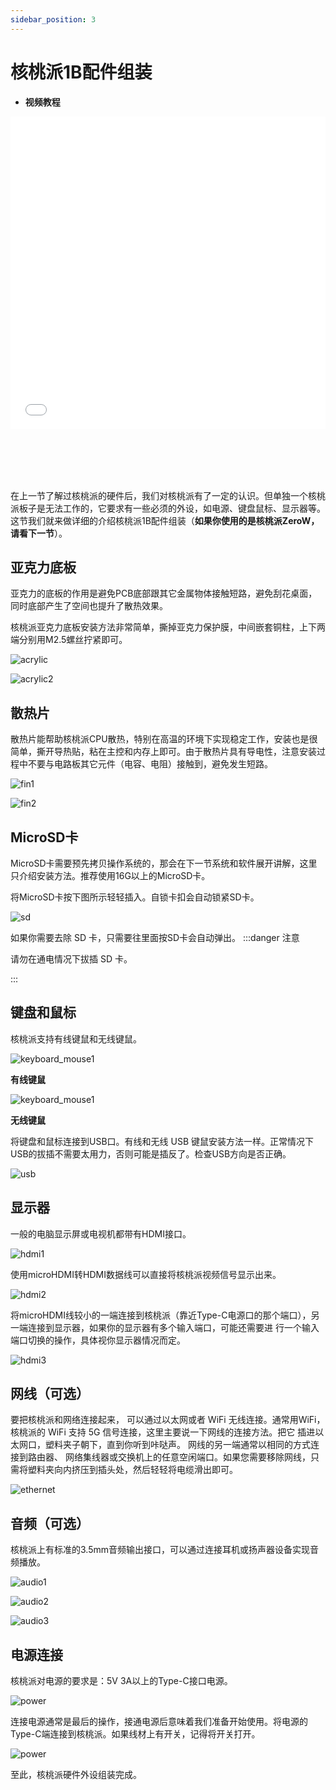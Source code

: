 ```yaml
---
sidebar_position: 3
---
```


# 核桃派1B配件组装

- **视频教程**

<iframe src="//player.bilibili.com/player.html?isOutside=true&aid=1903239911&bvid=BV11m411m7hS&cid=1506609737&p=1" scrolling="no" border="0" frameborder="no" framespacing="0" allowfullscreen="true" width="100%" height="500"></iframe>

<br></br>
<br></br>


在上一节了解过核桃派的硬件后，我们对核桃派有了一定的认识。但单独一个核桃派板子是无法工作的，它要求有一些必须的外设，如电源、键盘鼠标、显示器等。这节我们就来做详细的介绍核桃派1B配件组装（**如果你使用的是核桃派ZeroW，请看下一节**）。


## 亚克力底板

亚克力的底板的作用是避免PCB底部跟其它金属物体接触短路，避免刮花桌面，同时底部产生了空间也提升了散热效果。

核桃派亚克力底板安装方法非常简单，撕掉亚克力保护膜，中间嵌套铜柱，上下两端分别用M2.5螺丝拧紧即可。

![acrylic](./img/hw-peripherals/acrylic.png)

![acrylic2](./img/hw-peripherals/acrylic2.png)


## 散热片

散热片能帮助核桃派CPU散热，特别在高温的环境下实现稳定工作，安装也是很简单，撕开导热贴，粘在主控和内存上即可。由于散热片具有导电性，注意安装过程中不要与电路板其它元件（电容、电阻）接触到，避免发生短路。

![fin1](./img/hw-peripherals/fin1.png)

![fin2](./img/hw-peripherals/fin2.png)

## MicroSD卡

MicroSD卡需要预先拷贝操作系统的，那会在下一节系统和软件展开讲解，这里只介绍安装方法。推荐使用16G以上的MicroSD卡。

将MicroSD卡按下图所示轻轻插入。自锁卡扣会自动锁紧SD卡。

![sd](./img/hw-peripherals/sd.png)

如果你需要去除 SD 卡，只需要往里面按SD卡会自动弹出。
:::danger 注意

请勿在通电情况下拔插 SD 卡。

:::

## 键盘和鼠标

核桃派支持有线键鼠和无线键鼠。

![keyboard_mouse1](./img/hw-peripherals/keyboard_mouse1.png)

**有线键鼠**

![keyboard_mouse1](./img/hw-peripherals/keyboard_mouse2.png)

**无线键鼠**

将键盘和鼠标连接到USB口。有线和无线 USB 键鼠安装方法一样。正常情况下USB的拔插不需要太用力，否则可能是插反了。检查USB方向是否正确。

![usb](./img/hw-peripherals/usb.png)

## 显示器

一般的电脑显示屏或电视机都带有HDMI接口。

![hdmi1](./img/hw-peripherals/hdmi1.png)

使用microHDMI转HDMI数据线可以直接将核桃派视频信号显示出来。

![hdmi2](./img/hw-peripherals/hdmi2.png)

将microHDMI线较小的一端连接到核桃派（靠近Type-C电源口的那个端口），另一端连接到显示器，如果你的显示器有多个输入端口，可能还需要进
行一个输入端口切换的操作，具体视你显示器情况而定。

![hdmi3](./img/hw-peripherals/hdmi3.png)


## 网线（可选）

要把核桃派和网络连接起来， 可以通过以太网或者 WiFi 无线连接。通常用WiFi，核桃派的 WiFi 支持 5G 信号连接，这里主要说一下网线的连接方法。把它
插进以太网口，塑料夹子朝下，直到你听到咔哒声。 网线的另一端通常以相同的方式连接到路由器、 网络集线器或交换机上的任意空闲端口。如果您需要移除网线，只需将塑料夹向内挤压到插头处，然后轻轻将电缆滑出即可。

![ethernet](./img/hw-peripherals/ethernet.png)

## 音频（可选）

核桃派上有标准的3.5mm音频输出接口，可以通过连接耳机或扬声器设备实现音频播放。

![audio1](./img/hw-peripherals/audio1.png)

![audio2](./img/hw-peripherals/audio2.png)

![audio3](./img/hw-peripherals/audio3.png)


## 电源连接

核桃派对电源的要求是：5V 3A以上的Type-C接口电源。

![power](./img/hw-peripherals/power1.png)

连接电源通常是最后的操作，接通电源后意味着我们准备开始使用。将电源的Type-C端连接到核桃派。如果线材上有开关，记得将开关打开。

![power](./img/hw-peripherals/power2.png)

至此，核桃派硬件外设组装完成。
